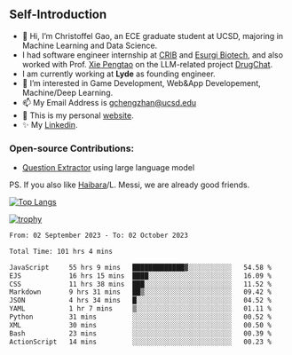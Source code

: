 ## Self-Introduction
- 👋 Hi, I’m Christoffel Gao, an ECE graduate student at UCSD, majoring in Machine Learning and Data Science.
- I had software engineer internship at [CRIB](https://www.linkedin.com/company/trycrib/) and [Esurgi Biotech](https://myesurgi.com/), and also worked with Prof. [Xie Pengtao](https://pengtaoxie.github.io/) on the LLM-related project [DrugChat](https://github.com/UCSD-AI4H/drugchat).
- I am currently working at **Lyde** as founding engineer.
- 👀 I’m interested in Game Development, Web&App Developement, Machine/Deep Learning.
- 📫 My Email Address is gchengzhan@ucsd.edu
- 🌱 This is my personal [website](https://gaochengzhan.netlify.app/).
- ✨ My [Linkedin](https://www.linkedin.com/in/chengzhan-christoffel-gao/).

### Open-source Contributions:
- [Question Extractor](https://github.com/nestordemeure/question_extractor) using large language model

PS. If you also like [Haibara](https://www.detectiveconanworld.com/wiki/Ai_Haibara)/L. Messi, we are already good friends.

[![Top Langs](https://github-readme-stats.vercel.app/api/top-langs/?username=gaochengzhan&layout=compact&exclude_repo=CNN-based-Image-Recognition-for-AsianGiant-Hornets,Machine-Learning-and-Data-Computing-Tongji,NLP-on-Blogs-during-COVID-19-Pandemic,CSE258-Web-Mining-and-Recommder-System,Stock-Prediction-using-LSTM-Model)](https://github.com/anuraghazra/github-readme-stats)

[![trophy](https://github-profile-trophy.vercel.app/?username=gaochengzhan&theme=flat&row=1&margin-w=12)](https://github.com/ryo-ma/github-profile-trophy)

<!--START_SECTION:waka-->

```txt
From: 02 September 2023 - To: 02 October 2023

Total Time: 101 hrs 4 mins

JavaScript     55 hrs 9 mins   █████████████▓░░░░░░░░░░░   54.58 %
EJS            16 hrs 15 mins  ████░░░░░░░░░░░░░░░░░░░░░   16.09 %
CSS            11 hrs 38 mins  ███░░░░░░░░░░░░░░░░░░░░░░   11.52 %
Markdown       9 hrs 31 mins   ██▒░░░░░░░░░░░░░░░░░░░░░░   09.42 %
JSON           4 hrs 34 mins   █░░░░░░░░░░░░░░░░░░░░░░░░   04.52 %
YAML           1 hr 7 mins     ▒░░░░░░░░░░░░░░░░░░░░░░░░   01.11 %
Python         31 mins         ░░░░░░░░░░░░░░░░░░░░░░░░░   00.52 %
XML            30 mins         ░░░░░░░░░░░░░░░░░░░░░░░░░   00.50 %
Bash           23 mins         ░░░░░░░░░░░░░░░░░░░░░░░░░   00.39 %
ActionScript   14 mins         ░░░░░░░░░░░░░░░░░░░░░░░░░   00.23 %
```

<!--END_SECTION:waka-->

<!---
gaochengzhan/gaochengzhan is a ✨ special ✨ repository because its `README.md` (this file) appears on your GitHub profile.
You can click the Preview link to take a look at your changes.
--->
